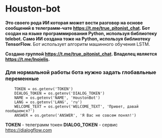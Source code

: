 # Houston-bot

**Это своего рода ИИ которая может вести разговор на основе сообщений в телеграмм-чате https://t.me/true_pitonist_chat. Бот создан на языке программирования Python, используя библиотеку telebot.
 Само ИИ создана тоже на Python, используя библиотеку TensorFlow.** 
 Бот использует алгоритм машинного обучения LSTM. 

**Создано группой https://t.me/true_pitonist_chat. Владелец является https://t.me/Inojelis.**

### Для нормальной работы бота нужно задать глобавльные переменные
```
    TOKEN = os.getenv('TOKEN')
    DIALOG_TOKEN = os.getenv('DIALOG_TOKEN')
    NAME = os.getenv('NAME', 'HoustonBot')
    LANG = os.getenv('LANG', 'ru')
    WELCOME_TEXT = os.getenv('WELCOME_TEXT', 'Привет, давай пообщаемся?')
    ANSWER = os.getenv('ANSWER', 'Я Вас не совсем понял!')
```
**TOKEN** - телеграмм токен
**DIALOG_TOKEN** - сервис https://dialogflow.com



